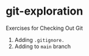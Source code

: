 # git-exploration
Exercises for Checking Out Git 

1. Adding `.gitignore.`
2. Adding to `main` branch
